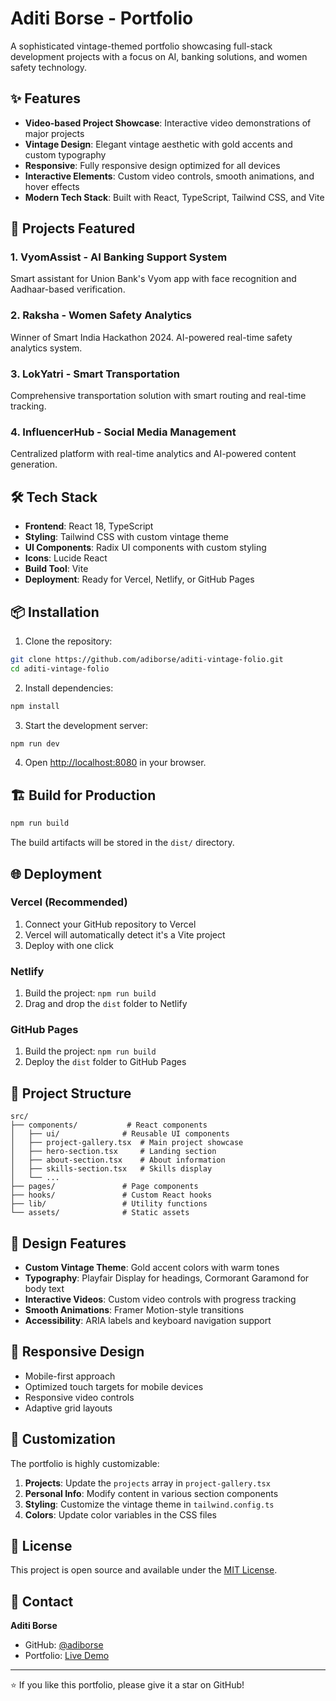 # Aditi Borse - Portfolio

A sophisticated vintage-themed portfolio showcasing full-stack development projects with a focus on AI, banking solutions, and women safety technology.

## ✨ Features

- **Video-based Project Showcase**: Interactive video demonstrations of major projects
- **Vintage Design**: Elegant vintage aesthetic with gold accents and custom typography
- **Responsive**: Fully responsive design optimized for all devices
- **Interactive Elements**: Custom video controls, smooth animations, and hover effects
- **Modern Tech Stack**: Built with React, TypeScript, Tailwind CSS, and Vite

## 🚀 Projects Featured

### 1. VyomAssist - AI Banking Support System
Smart assistant for Union Bank's Vyom app with face recognition and Aadhaar-based verification.

### 2. Raksha - Women Safety Analytics
Winner of Smart India Hackathon 2024. AI-powered real-time safety analytics system.

### 3. LokYatri - Smart Transportation
Comprehensive transportation solution with smart routing and real-time tracking.

### 4. InfluencerHub - Social Media Management
Centralized platform with real-time analytics and AI-powered content generation.

## 🛠️ Tech Stack

- **Frontend**: React 18, TypeScript
- **Styling**: Tailwind CSS with custom vintage theme
- **UI Components**: Radix UI components with custom styling
- **Icons**: Lucide React
- **Build Tool**: Vite
- **Deployment**: Ready for Vercel, Netlify, or GitHub Pages

## 📦 Installation

1. Clone the repository:
```bash
git clone https://github.com/adiborse/aditi-vintage-folio.git
cd aditi-vintage-folio
```

2. Install dependencies:
```bash
npm install
```

3. Start the development server:
```bash
npm run dev
```

4. Open [http://localhost:8080](http://localhost:8080) in your browser.

## 🏗️ Build for Production

```bash
npm run build
```

The build artifacts will be stored in the `dist/` directory.

## 🌐 Deployment

### Vercel (Recommended)
1. Connect your GitHub repository to Vercel
2. Vercel will automatically detect it's a Vite project
3. Deploy with one click

### Netlify
1. Build the project: `npm run build`
2. Drag and drop the `dist` folder to Netlify

### GitHub Pages
1. Build the project: `npm run build`
2. Deploy the `dist` folder to GitHub Pages

## 📁 Project Structure

```
src/
├── components/           # React components
│   ├── ui/              # Reusable UI components
│   ├── project-gallery.tsx  # Main project showcase
│   ├── hero-section.tsx     # Landing section
│   ├── about-section.tsx    # About information
│   ├── skills-section.tsx   # Skills display
│   └── ...
├── pages/               # Page components
├── hooks/               # Custom React hooks
├── lib/                 # Utility functions
└── assets/              # Static assets
```

## 🎨 Design Features

- **Custom Vintage Theme**: Gold accent colors with warm tones
- **Typography**: Playfair Display for headings, Cormorant Garamond for body text
- **Interactive Videos**: Custom video controls with progress tracking
- **Smooth Animations**: Framer Motion-style transitions
- **Accessibility**: ARIA labels and keyboard navigation support

## 📱 Responsive Design

- Mobile-first approach
- Optimized touch targets for mobile devices
- Responsive video controls
- Adaptive grid layouts

## 🔧 Customization

The portfolio is highly customizable:

1. **Projects**: Update the `projects` array in `project-gallery.tsx`
2. **Personal Info**: Modify content in various section components
3. **Styling**: Customize the vintage theme in `tailwind.config.ts`
4. **Colors**: Update color variables in the CSS files

## 📄 License

This project is open source and available under the [MIT License](LICENSE).

## 🤝 Contact

**Aditi Borse**
- GitHub: [@adiborse](https://github.com/adiborse)
- Portfolio: [Live Demo](https://aditi-vintage-folio.vercel.app)

---

⭐ If you like this portfolio, please give it a star on GitHub!
